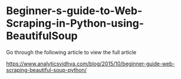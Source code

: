 # Beginner-s-guide-to-Web-Scraping-in-Python-using-BeautifulSoup

Go through the following article to view the full article

https://www.analyticsvidhya.com/blog/2015/10/beginner-guide-web-scraping-beautiful-soup-python/
